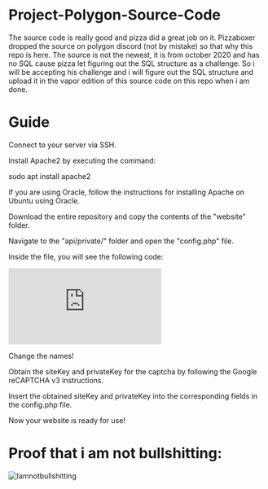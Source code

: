 # Project-Polygon-Source-Code
The source code is really good and pizza did a great job on it. Pizzaboxer dropped the source on polygon discord (not by mistake) so that why this repo is here. The source is not the newest, it is from october 2020 and has no SQL cause pizza let figuring out the SQL structure as a challenge. So i will be accepting his challenge and i will figure out the SQL structure and upload it in the vapor edition of this source code on this repo when i am done.

# Guide
Connect to your server via SSH.

Install Apache2 by executing the command:

sudo apt install apache2

If you are using Oracle, follow the instructions for installing Apache on Ubuntu using Oracle.

Download the entire repository and copy the contents of the "website" folder.

Navigate to the "api/private/" folder and open the "config.php" file.

Inside the file, you will see the following code:



![Iamnotbullshitting](https://github.com/danil2201/Project-Polygon-Source-Code/blob/main/Website/api/private/config.php)

Change the names!


Obtain the siteKey and privateKey for the captcha by following the Google reCAPTCHA v3 instructions.



Insert the obtained siteKey and privateKey into the corresponding fields in the config.php file.

Now your website is ready for use!


# Proof that i am not bullshitting:
![Iamnotbullshitting](https://github.com/FlarfGithub/Project-Polygon-Source-Code/blob/main/proof.png?raw=true)
